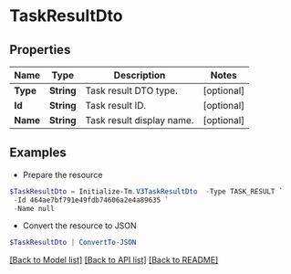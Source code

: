 # TaskResultDto
## Properties

Name | Type | Description | Notes
------------ | ------------- | ------------- | -------------
**Type** | **String** | Task result DTO type. | [optional] 
**Id** | **String** | Task result ID. | [optional] 
**Name** | **String** | Task result display name. | [optional] 

## Examples

- Prepare the resource
```powershell
$TaskResultDto = Initialize-Tm.V3TaskResultDto  -Type TASK_RESULT `
 -Id 464ae7bf791e49fdb74606a2e4a89635 `
 -Name null
```

- Convert the resource to JSON
```powershell
$TaskResultDto | ConvertTo-JSON
```

[[Back to Model list]](../README.md#documentation-for-models) [[Back to API list]](../README.md#documentation-for-api-endpoints) [[Back to README]](../README.md)

